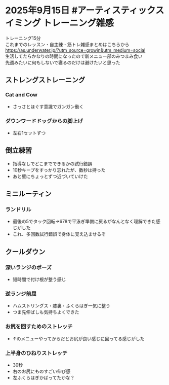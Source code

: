 # 2025年9月15日 #アーティスティックスイミング トレーニング雑感
トレーニング15分  
これまでのレッスン・自主練・筋トレ雑感まとめはこちらから  
https://as.underwater.jp/?utm_source=growin&utm_medium=social  
生活してたらかなりの時間になったので新メニュー部のみつまみ食い  
先週みたいに何もしないで寝るのだけは避けたいと思った  
## ストレングストレーニング
### Cat and Cow
- さっさとほぐす意識でガンガン動く
### ダウンワードドッグからの脚上げ
- 左右1セットずつ
## 倒立練習
- 指導なしでどこまでできるかの試行錯誤
- 10秒キープをすっかり忘れたが、数秒は持った
- あと壁にちょっとずつ近づいていけた
## ミニルーティン
### ランドリル
- 最後の5でタック回転→678で平泳ぎ準備に戻るがなんとなく理解できた感じがした
- これ、多回数試行錯誤で身体に覚え込ませるぞ
## クールダウン
### 深いランジのポーズ
- 短時間で付け根が整う感じ
### 逆ランジ前屈
- ハムストリングス・膝裏・ふくらはぎ一気に整う
- つま先伸ばしも気持ちよくできた
### お尻を回すためのストレッチ
- ↑のメニューやってからだとお尻が良い感じに回ってる感じがした
### 上半身のひねりストレッチ
- 30秒
- 右のお尻にものすごい伸び感
- 左ふくらはぎかばってたかな？